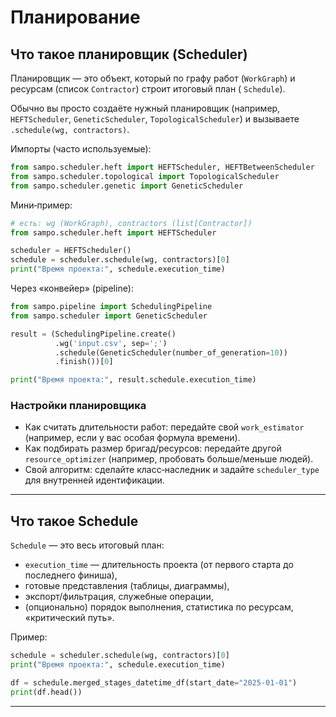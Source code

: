 # Планирование

## Что такое планировщик (Scheduler)

Планировщик — это объект, который по графу работ (`WorkGraph`) и ресурсам (список `Contractor`) строит итоговый план (
`Schedule`).

Обычно вы просто создаёте нужный планировщик (например, `HEFTScheduler`, `GeneticScheduler`, `TopologicalScheduler`) и
вызываете `.schedule(wg, contractors)`.

Импорты (часто используемые):

```python
from sampo.scheduler.heft import HEFTScheduler, HEFTBetweenScheduler
from sampo.scheduler.topological import TopologicalScheduler
from sampo.scheduler.genetic import GeneticScheduler
```

Мини‑пример:

```python
# есть: wg (WorkGraph), contractors (list[Contractor])
from sampo.scheduler.heft import HEFTScheduler

scheduler = HEFTScheduler()
schedule = scheduler.schedule(wg, contractors)[0]
print("Время проекта:", schedule.execution_time)
```

Через «конвейер» (pipeline):

```python
from sampo.pipeline import SchedulingPipeline
from sampo.scheduler import GeneticScheduler

result = (SchedulingPipeline.create()
          .wg('input.csv', sep=';')
          .schedule(GeneticScheduler(number_of_generation=10))
          .finish())[0]

print("Время проекта:", result.schedule.execution_time)
```

### Настройки планировщика

- Как считать длительности работ: передайте свой `work_estimator` (например, если у вас особая формула времени).
- Как подбирать размер бригад/ресурсов: передайте другой `resource_optimizer` (например, пробовать больше/меньше людей).
- Свой алгоритм: сделайте класс‑наследник и задайте `scheduler_type` для внутренней идентификации.

---

## Что такое Schedule

`Schedule` — это весь итоговый план:

- `execution_time` — длительность проекта (от первого старта до последнего финиша),
- готовые представления (таблицы, диаграммы),
- экспорт/фильтрация, служебные операции,
- (опционально) порядок выполнения, статистика по ресурсам, «критический путь».

Пример:

```python
schedule = scheduler.schedule(wg, contractors)[0]
print("Время проекта:", schedule.execution_time)

df = schedule.merged_stages_datetime_df(start_date="2025-01-01")
print(df.head())
```

---